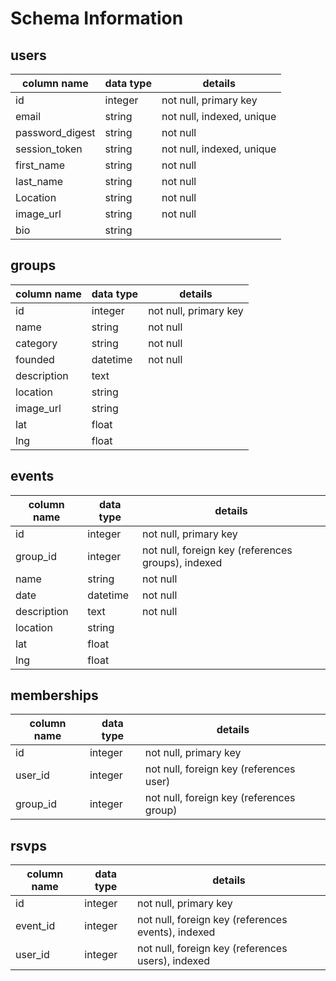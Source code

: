 # Schema Information

## users
column name     | data type | details
----------------|-----------|-----------------------
id              | integer   | not null, primary key
email           | string    | not null, indexed, unique
password_digest | string    | not null
session_token   | string    | not null, indexed, unique
first_name      | string    | not null
last_name       | string    | not null
Location        | string    | not null
image_url       | string    | not null
bio             | string    |


## groups
column name         | data type | details
--------------------|-----------|-----------------------
id                  | integer   | not null, primary key
name                | string    | not null
category            | string    | not null
founded             | datetime  | not null
description         | text      |
location            | string    |
image_url           | string    |
lat                 | float     |
lng                 | float     |


## events
column name    | data type | details
---------------|-----------|-----------------------
id             | integer   | not null, primary key
group_id       | integer   | not null, foreign key (references groups), indexed
name           | string    | not null
date           | datetime  | not null
description    | text      | not null
location       | string    |
lat            | float     |
lng            | float     | 

## memberships
column name | data type | details
------------|-----------|-----------------------
id          | integer   | not null, primary key
user_id     | integer   | not null, foreign key (references user)
group_id    | integer   | not null, foreign key (references group)

## rsvps
column name | data type | details
------------|-----------|-----------------------
id          | integer   | not null, primary key
event_id    | integer   | not null, foreign key (references events), indexed
user_id     | integer   | not null, foreign key (references users), indexed
